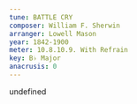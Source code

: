 ```yaml
---
tune: BATTLE CRY
composer: William F. Sherwin
arranger: Lowell Mason
year: 1842-1900
meter: 10.8.10.9. With Refrain
key: B♭ Major
anacrusis: 0
---
```

undefined